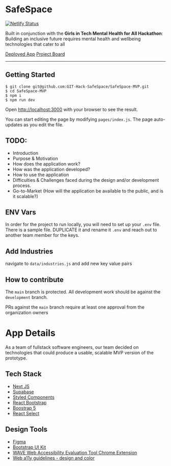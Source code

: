 # SafeSpace
[![Netlify Status](https://api.netlify.com/api/v1/badges/85440566-24b0-4ff8-bdb2-81771e75dd15/deploy-status)](https://app.netlify.com/sites/safespacemvp/deploys)

Built in conjunction with the **Girls in Tech Mental Health for All Hackathon**:
Building an inclusive future requires mental health and wellbeing technologies that cater to all

[Deployed App](https://safespacemvp.netlify.app/)
[Project Board](https://github.com/GIT-Hack-SafeSpace/SafeSpace-MVP/projects/1)

---
## Getting Started
```
$ git clone git@github.com:GIT-Hack-SafeSpace/SafeSpace-MVP.git
$ cd SafeSpace-MVP
$ npm i
$ npm run dev
```
Open [http://localhost:3000](http://localhost:3000) with your browser to see the result.

You can start editing the page by modifying `pages/index.js`. The page auto-updates as you edit the file.

## TODO:
- Introduction
- Purpose & Motivation
- How does the application work?
- How was the application developed?
- How to use the application
- Difficulties & Challenges faced during the design and/or development process.
- Go-to-Market (How will the application be available to the public, and is it scalable?)

## ENV Vars
In order for the project to run locally, you will need to set up your `.env` file. There is a sample file. DUPLICATE it and rename it `.env` and reach out to another team member for the keys.

## Add Industries
navigate to `data/industries.js` and add new key value pairs

## How to contribute
The `main` branch is protected. All development work should be against the `development` branch.

PRs against the `main` branch require at least one approval from the organization owners

# App Details
As a team of fullstack software engineers, our team decided on technologies that could produce a usable, scalable MVP version of the prototype.

## Tech Stack
- [Next JS](https://nextjs.org/)
- [Supabase](https://supabase.io/)
- [Styled Components](https://styled-components.com/)
- [React Bootstrap](https://react-bootstrap.github.io/)
- [Boostrap 5](https://getbootstrap.com/)
- [React Select](https://react-select.com/home)

## Design Tools
- [Figma](https://www.figma.com/)
- [Bootstrap UI Kit](https://www.figma.com/file/b7uhIbsiy3tTGFJbDzKcWg/Bootstrap-UI-Kit-Community)
- [WAVE Web Accessibility Evaluation Tool Chrome Extension](https://webaim.org/)
- [Web a11y guidelines - design and color](http://web-accessibility.carnegiemuseums.org/design/color/)
